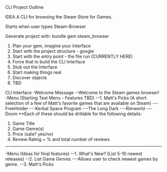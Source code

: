 CLI Project Outline

IDEA
A CLI for browsing the Steam Store for Games.

Starts when user types Steam-Browser

Generate project with: bundle gem steam_browser

1. Plan your gem, imagine your Interface
2. Start with the project structure - google
3. Start with the entry point - the file run (CURRENTLY HERE)
4. Force that to build the CLI Interface
5. Stub out the Interface
6. Start making things real
7. Discover objects
8. TBD


CLI Interface
-Welcome Message
--Welcome to the Steam games browser!
-Menu (Starting Test Menu - Features TBD)
--1. Matt's Picks (A short selection of a few of Matt's favorite games that are available on Steam)
---FreeHolder
---Kerbal Space Program
---The Long Dark
---Rimworld
---Doom
**Each of these should be drillable for the following details:
1. Game Title
2. Game Genre(s)
3. Price (sale? yes/no)
4. Review  Rating + % and total number of reviews
***

-Menu (Ideas for final features)
--1. What's New? (List 5-10 newest releases)
--2. List Game Genres
---Allows user to check newest games by genre.
--3. Matt's Picks

